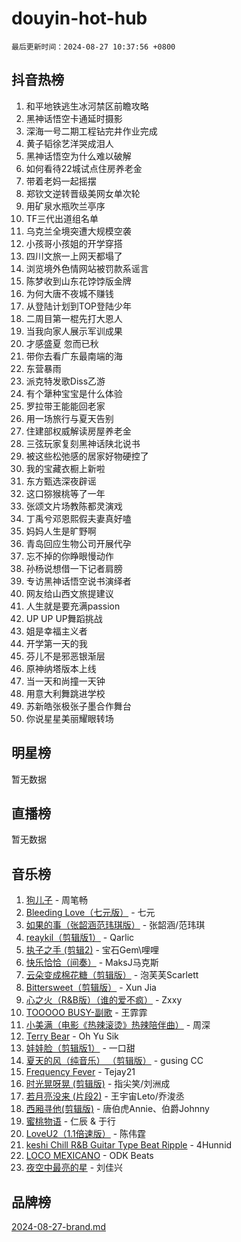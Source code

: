 # douyin-hot-hub

`最后更新时间：2024-08-27 10:37:56 +0800`

## 抖音热榜

1. 和平地铁逃生冰河禁区前瞻攻略
1. 黑神话悟空卡通延时摄影
1. 深海一号二期工程钻完井作业完成
1. 黄子韬徐艺洋哭成泪人
1. 黑神话悟空为什么难以破解
1. 如何看待22城试点住房养老金
1. 带着老妈一起摇摆
1. 郑钦文逆转晋级美网女单次轮
1. 用矿泉水瓶吹兰亭序
1. TF三代出道组名单
1. 乌克兰全境突遭大规模空袭
1. 小孩哥小孩姐的开学穿搭
1. 四川文旅一上网天都塌了
1. 浏览境外色情网站被罚款系谣言
1. 陈梦收到山东花饽饽版金牌
1. 为何大唐不夜城不赚钱
1. 从登陆计划到TOP登陆少年
1. 二周目第一棍先打大恩人
1. 当我向家人展示军训成果
1. 才感盛夏 忽而已秋
1. 带你去看广东最南端的海
1. 东营暴雨
1. 派克特发歌Diss乙游
1. 有个犟种宝宝是什么体验
1. 罗拉带王能能回老家
1. 用一场旅行与夏天告别
1. 住建部权威解读房屋养老金
1. 三弦玩家复刻黑神话陕北说书
1. 被这些松弛感的居家好物硬控了
1. 我的宝藏衣橱上新啦
1. 东方甄选深夜辟谣
1. 这口猕猴桃等了一年
1. 张颂文片场教陈都灵演戏
1. 丁禹兮邓恩熙假夫妻真好嗑
1. 妈妈人生是旷野啊
1. 青岛回应生物公司开展代孕
1. 忘不掉的你睁眼慢动作
1. 孙杨说想借一下记者肩膀
1. 专访黑神话悟空说书演绎者
1. 网友给山西文旅提建议
1. 人生就是要充满passion
1. UP UP UP舞蹈挑战
1. 姐是幸福主义者
1. 开学第一天的我
1. 芬儿不是邪恶银渐层
1. 原神纳塔版本上线
1. 当一天和尚撞一天钟
1. 用意大利舞跳进学校
1. 苏新皓张极张子墨合作舞台
1. 你说星星美丽耀眼转场

## 明星榜

暂无数据

## 直播榜

暂无数据

## 音乐榜

1. [狗儿子](https://sf6-cdn-tos.douyinstatic.com/obj/tos-cn-ve-2774/osvuItF7HhQ8nfz5BHDCMbu5ZOmgxBGtmcEpfn) - 周笔畅
1. [Bleeding Love（七元版）](https://sf3-cdn-tos.douyinstatic.com/obj/tos-cn-ve-2774/oEgC9eZFHQ1MfSRnrfkzFp8AayDWqAQMABBgUs) - 七元
1. [如果的事（张韶涵范玮琪版）](https://sf6-cdn-tos.douyinstatic.com/obj/tos-cn-ve-2774/owI7MDDyzHddFIDNOFiTf8qYP1fafEiAgmjsCv) - 张韶涵/范玮琪
1. [reaykil（剪辑版1）](https://sf3-cdn-tos.douyinstatic.com/obj/tos-cn-ve-2774/osSIWpEdiiBoAWKQMsIBhmw1wUEJn5z20ANfA9) - Qarlic
1. [执子之手 (剪辑2)](https://sf3-cdn-tos.douyinstatic.com/obj/tos-cn-ve-2774/oUoZLQjCc31XzqsBnBQUNgeKtYPBcgbFDwtfcu) - 宝石Gem\哩哩
1. [快乐恰恰（间奏）](https://sf6-cdn-tos.douyinstatic.com/obj/tos-cn-ve-2774/oMesum3HvWQXJxuMFeVYzf54o2QzH5aEBPOCAn) - MaksJ马克斯
1. [云朵变成棉花糖（剪辑版）](https://sf5-hl-cdn-tos.douyinstatic.com/obj/tos-cn-ve-2774/o8LC84GQLALFfXeyJmh8KE61byVQYMMeAZLfEI) - 泡芙芙Scarlett
1. [Bittersweet（剪辑版）](https://sf5-hl-cdn-tos.douyinstatic.com/obj/tos-cn-ve-2774/oIR5xcAceFQosUeHXGzNQpCesIBELaANA2RYoJ) - Xun Jia
1. [心之火（R&B版）（谁的爱不疯）](https://sf3-cdn-tos.douyinstatic.com/obj/tos-cn-ve-2774/okemkEDaIBBE3OosftCgMxlFkLQZRw37t36ZQv) - Zxxy
1. [TOOOOO BUSY-副歌](https://sf5-hl-cdn-tos.douyinstatic.com/obj/tos-cn-ve-2774/o0fmjGZetNDjSM5EimFs2QlzBg30YgByJMRQrC) - 王霏霏
1. [小美满（电影《热辣滚烫》热辣陪伴曲）](https://sf3-cdn-tos.douyinstatic.com/obj/tos-cn-ve-2774/o0GAn2lSgfZIDUgtevCGDQYnFg4CwnrBaxbTZL) - 周深
1. [Terry Bear](https://sf5-hl-cdn-tos.douyinstatic.com/obj/tos-cn-ve-2774/oY98zQoBzAv3LMriiCP1nBInWAHWfS2wisMjSc) - Oh Yu Sik
1. [娃娃脸（剪辑版1）](https://sf5-hl-cdn-tos.douyinstatic.com/obj/tos-cn-ve-2774/oIimSCgQoNUePTAZ1Ba7TeADY4KetGYsVFeaaB) - 一口甜
1. [夏天的风（纯音乐） （剪辑版）](https://sf3-cdn-tos.douyinstatic.com/obj/tos-cn-ve-2774/oUzLjBZZFQAoNRmGokEeD5zfQCObp6UeFAnTa6) - gusing CC
1. [Frequency Fever](https://sf5-hl-cdn-tos.douyinstatic.com/obj/tos-cn-ve-2774/os94PCgvfCQSGh1ogDZmrFB6eEACFtZXwHEYHh) - Tejay21
1. [时光晃呀晃 (剪辑版)](https://sf5-hl-cdn-tos.douyinstatic.com/obj/tos-cn-ve-2774/o8ACeQem3gwI1x3GIYGAfKG0LJebKFRJDwRwyW) - 指尖笑/刘洲成
1. [若月亮没来 (片段2)](https://sf3-cdn-tos.douyinstatic.com/obj/tos-cn-ve-2774/ocQavLLjkCOeDxGyYeIMGgNAIwJ0QXE1Ve3Fzv) - 王宇宙Leto/乔浚丞
1. [西厢寻他(剪辑版)](https://sf6-cdn-tos.douyinstatic.com/obj/tos-cn-ve-2774/oUsAVfAQKlRNxEv5qxvIB8o5qmIWUcXbzJKJhw) - 唐伯虎Annie、伯爵Johnny
1. [蜜桃物语](https://sf5-hl-cdn-tos.douyinstatic.com/obj/tos-cn-ve-2774/oIhOSCZtIACtYU4XQkngiW9kCBfVD1Fz9IYeqL) - 仁辰 & 于行
1. [LoveU2（1.1倍速版）](https://sf5-hl-cdn-tos.douyinstatic.com/obj/tos-cn-ve-2774/oQMeDffLaEmgMwgCOEMAFCI6INzoFPgWdD0rsa) - 陈伟霆
1. [keshi Chill R&B Guitar Type Beat Ripple](https://sf3-cdn-tos.douyinstatic.com/obj/tos-cn-ve-2774/okQIfmitAB3HpgZQo0YCEFEACcDhQngn0fkFIC) - 4Hunnid
1. [LOCO MEXICANO](https://sf5-hl-cdn-tos.douyinstatic.com/obj/tos-cn-ve-2774/owxVoxJorA4ILBfsMAjU6t7O1xW9w0tS7EYzh6) - ODK Beats
1. [夜空中最亮的星](https://sf5-hl-cdn-tos.douyinstatic.com/obj/tos-cn-ve-2774/o4IfgGwqqnFeXEMGaS8JBzJAdayAaCeoxqbjCD) - 刘佳兴

## 品牌榜

[2024-08-27-brand.md](2024-08-27-brand.md)
